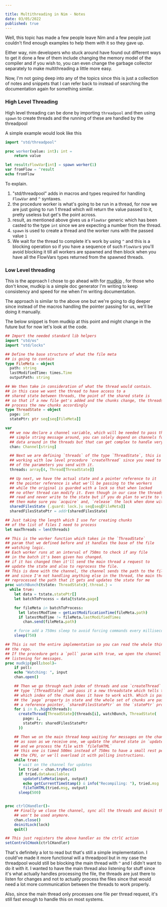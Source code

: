 ```yaml
---

title: Multithreading in Nim - Notes
date: 03/05/2022
published: true
---
```


Well, this topic has made a few people leave Nim and a few people just couldn't find
enough examples to help them with it so they gave up.

Either way, nim developers who stuck around have found out different ways to get it done
a few of them include changing the memory model of the compiler and if you wish to, you can
even change the garbage collector separately to make multithreading a little more easy.

Now, I'm not going deep into any of the topics since this is just a collection of
notes and snippets that I can refer back to instead of searching the documentation again
for something similar.

### High Level Threading

High level threading can be done by importing `threadpool` and then using `spawn` to
create threads and the running of these are handled by the threadpool

A simple example would look like this

```nim
import "std/threadpool"

proc worker(value: int): int =
    return value

let result:FlowVar[int] = spawn worker(1)
var fromFlow = ^result
echo fromFlow
```

To explain.

1. "std/threadpool" adds in macros and types required for handling `FlowVar` and `^` syntaxes.
2. the procedure worker is what's going to be run in a thread, for now we are just going to run 1 thread which will return the value passed to it, pretty useless but get's the point across.
3. result, as mentioned above gives us a `FlowVar` generic which has been casted to the type `int` since we are expecting a number from the thread.
4. `spawn` is used to create a thread and the worker runs with the passed value `1`
5. We wait for the thread to complete it's work by using `^` and this is a blocking operation so if you have a sequence of such `FlowVar`s you'll avoid blocking it till all
   workers are spawned and then block when you have all the FlowVars types returned from the spawned threads.

### Low Level threading

This is the approach I chose to go ahead with for [mudkip](https://github.com/barelyhuman/mudkip) , for those who don't know, mudkip is a simple doc generator I'm writing to keep consistency and speed for me when I'm writing documentation.

The approach is similar to the above one but we're going to dig deeper since instead of
the macros handling the pointer passing for us, we'll be doing it manually.

The below snippet is from mudkip at this point and might change in the future but for now
let's look at the code.

```nim
## Import the needed standard lib helpers
import "std/os"
import "std/locks"

## Define the base structure of what the file meta
## is going to contain
type FileMeta = object
  path: string
  lastModifiedTime: times.Time
  outputPath: string

## We then take in consideration of what the thread would contain.
## in this case we want the thread to have access to a
## shared state between threads, the point of the shared state is
## so that if a new file get's added and the chunks change, the threads
## process the new chunks accordingly
type ThreadState = object
  page: int
  statePtr: ptr seq[seq[FileMeta]]

var
  ## we now declare a channel variable, which will be needed to pass through a very
  ## simple string message around, you can solely depend on channels for passing
  ## data around in the threads but that can get complex to handle very quickly.
  chan: Channel[string]

  ## Next we are defining `threads` of the type `ThreadState`, this is necessary when
  ## working with low level procedure `createThread` since you need to cast the type
  ## of the parameters you send with it.
  threads: array[4, Thread[ThreadState]]

  ## Up next, we have the actual state and a pointer reference to it
  ## the pointer reference is what we'll be passing to the workers
  ## while the original is guarded with a lock so that when locked
  ## no other thread can modify it. Even though in our case the threads only
  ## read and never write to the state but if you do plan to write to the state
  ## then make sure you `acquire` and, `release` the lock when done with the mutation
  sharedFilesState {.guard: lock.}: seq[seq[FileMeta]]
  sharedFilesStatePtr = addr(sharedFilesState)

## Just taking the length which I use for creating chunks
## of the list of files I need to process
let maxThreads = len(threads)

## This is the worker function which takes in the `ThreadState`
## param that we defined before and it handles the base of the file
## watching logic.
## Each worker runs at an interval of 750ms to check if any file
## in the batch it's been given has changed.
## if it has changed then it'll send the main thread a request to
## update the state and also to reprocess the file.
## This is done with the channel, the channel sends the path to the file
## and since I'm not handling anything else in the thread, the main thread
## reprocessed the path that it gets and updates the state for me
proc watchBunch(tstate: ThreadState){.thread.} =
  while true:
    let data = tstate.statePtr[]
    let batchToProcess = data[tstate.page]

    for fileMeta in batchToProcess:
      let latestModTime = getLastModificationTime(fileMeta.path)
      if latestModTime != fileMeta.lastModifiedTime:
        chan.send(fileMeta.path)

    # force add a 750ms sleep to avoid forcing commands every millisecond
    sleep(750)

## This is not the entire implementation so you can read the whole thing on
## the repo.
## If the procedure gets a `poll` param with true, we open the channel to start
## listening for messages.
proc mudkip(poll:bool)=
    if poll:
    echo "Watching: ", input
    chan.open()

    ## Then we go through each index of threads and use `createThread` to cast to
    ## type `[ThreadState]` and pass it a new threadstate which tells the worker
    ## which index of the chunk does it have to work with. Which is passed with
    ## the `page` property in state and the whole set of chunks are passed as
    ## a reference pointer, `sharedFilesStatePtr` on the `statePtr` property.
    for i in 0..high(threads):
      createThread[ThreadState](threads[i], watchBunch, ThreadState(
        page: i,
        statePtr: sharedFilesStatePtr
      ))

    ## Then we on the main thread keep waiting for messages on the channel
    ## as soon as we receive one, we update the shared state in `updateFileMeta`
    ## and we process the file with `fileToHTML`
    ## this one is timed 500ms instead of 750ms to have a small rest period for
    ## the CPU, or we'll overload it with polling instructions.
    while true:
      # wait on the channel for updates
      let tried = chan.tryRecv()
      if tried.dataAvailable:
        updateFileMeta(input, output)
        echo getCurrentTimeStamp() & info("Recompiling: "), tried.msg
        fileToHTML(tried.msg, output)
      sleep(500)


proc ctrlCHandler()=
    ## Finally we close the channel, sync all the threads and deinit the lock as it
    ## won't be used anymore.
    chan.close()
    deinitLock(lock)
    quit()

## This just registers the above handler as the ctrlC action
setControlCHook(ctrlCHandler)
```

That's definitely a lot to read but that's still a simple implementation. I could've made it more functional will a threadpool but in my case the threadpool would still be blocking the main thread with `^` and I didn't want to do it with it. I wanted to have the main thread also listening for stuff since it's what actually handles processing the file,
the threads are just there to listen for changes and not to actually process the files since
that would need a lot more communication between the threads to work properly.

Also, since the main thread only processes one file per thread request, it's still fast enough to handle this on most systems.
